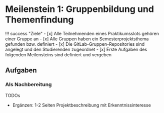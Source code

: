 # Meilenstein 1: Gruppenbildung und Themenfindung

!!! success "Ziele"
    - [x] Alle Teilnehmenden eines Praktikumsslots gehören einer Gruppe an
    - [x] Alle Gruppen haben ein Semesterprojektsthema gefunden bzw. definiert
    - [x] Die GitLab-Gruppen-Repositories sind angelegt und den Studierenden zugeordnet
    - [x] Erste Aufgaben des folgenden Meilensteins sind definiert und vergeben  

## Aufgaben

### Als Nachbereitung



TODOs
- Ergänzen: 1-2 Seiten Projektbeschreibung mit Erkenntnissinteresse